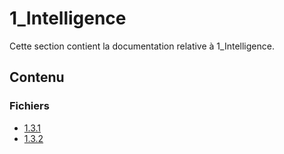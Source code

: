 # 1_Intelligence

Cette section contient la documentation relative à 1_Intelligence.

## Contenu


### Fichiers

- [1.3.1](./1.3.1.json)
- [1.3.2](./1.3.2.json)
